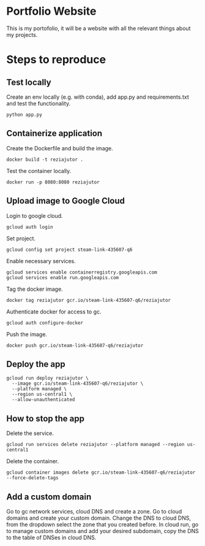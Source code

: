 # Portfolio Website
This is my portofolio, it will be a website with all the relevant things about my projects.

# Steps to reproduce

## Test locally
Create an env locally (e.g. with conda), add app.py and requirements.txt and test the functionality.
```
python app.py
```

## Containerize application
Create the Dockerfile and build the image.
```
docker build -t reziajutor .
```

Test the container locally.
```
docker run -p 8080:8080 reziajutor
```

## Upload image to Google Cloud
Login to google cloud.
```
gcloud auth login
```

Set project.
```
gcloud config set project steam-link-435607-q6
```

Enable necessary services.
```
gcloud services enable containerregistry.googleapis.com
gcloud services enable run.googleapis.com
```

Tag the docker image.
```
docker tag reziajutor gcr.io/steam-link-435607-q6/reziajutor
```

Authenticate docker for access to gc.
```
gcloud auth configure-docker
```

Push the image.
```
docker push gcr.io/steam-link-435607-q6/reziajutor
```

## Deploy the app
```
gcloud run deploy reziajutor \
  --image gcr.io/steam-link-435607-q6/reziajutor \
  --platform managed \
  --region us-central1 \
  --allow-unauthenticated
```

## How to stop the app
Delete the service.
```
gcloud run services delete reziajutor --platform managed --region us-central1
```

Delete the container.
```
gcloud container images delete gcr.io/steam-link-435607-q6/reziajutor --force-delete-tags
```

## Add a custom domain
Go to gc network services, cloud DNS and create a zone.
Go to cloud domains and create your custom domain. Change the DNS to cloud DNS, from the dropdown select the zone that you created before.
In cloud run, go to manage custom domains and add your desired subdomain, copy the DNS to the table of DNSes in cloud DNS.
